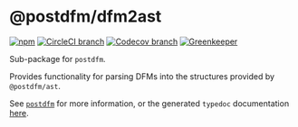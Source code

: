 # @postdfm/dfm2ast

[![npm](https://img.shields.io/npm/v/@postdfm/dfm2ast.svg?label=npm)](https://www.npmjs.com/package/@postdfm/dfm2ast)
[![CircleCI branch](https://img.shields.io/circleci/project/github/spiltcoffee/postdfm/master.svg)](https://circleci.com)
[![Codecov branch](https://img.shields.io/codecov/c/gh/spiltcoffee/postdfm/master.svg)](https://codecov.io)
[![Greenkeeper](https://badges.greenkeeper.io/spiltcoffee/postdfm.svg)](https://greenkeeper.io/)

Sub-package for `postdfm`.

Provides functionality for parsing DFMs into the structures provided by `@postdfm/ast`.

See [`postdfm`](https://github.com/spiltcoffee/postdfm) for more information, or the generated `typedoc` documentation [here](https://spiltcoffee.com/docs/@postdfm/dfm2ast/).
